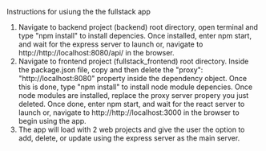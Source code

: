 Instructions for usiung the the fullstack app

1. Navigate to backend project (backend) root directory, open terminal and type "npm install" to install depencies. Once installed, enter npm start, and wait for the express server to launch or, navigate to http://http://localhost:8080/api/ in the browser.
2. Navigate to frontend project (fullstack_frontend) root directory. Inside the package.json file, copy and then delete the "proxy": "http://localhost:8080" property inside the dependency object. Once this is done, type "npm install" to install node module depencies. Once node modules are installed, replace the proxy server propery you just deleted. Once done, enter npm start, and wait for the react server to launch or, navigate to http://http://localhost:3000 in the browser to begin using the app.
3. The app will load with 2 web projects and give the user the option to add, delete, or update using the express server as the main server.